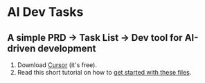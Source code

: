 # AI Dev Tasks

## A simple PRD -> Task List -> Dev tool for AI-driven development

1. Download [Cursor](https://cursor.com) (it's free).
2. Read this short tutorial on how to [get started with these files](https://x.com/ryancarson/status/1913624687894004193).

